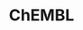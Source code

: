 ---
layout: default
bigquery: https://console.cloud.google.com/bigquery?p=patents-public-data&d=ebi_chembl&page=dataset
citation: '"The ChEMBL database in 2017." Anna Gaulton, Anne Hersey, Michał Nowotka,
  A Patrícia Bento, Jon Chambers, David Mendez, Prudence Mutowo, Francis Atkinson,
  Louisa J Bellis, Elena Cibrián-Uhalte, Mark Davies, Nathan Dedman, Anneli Karlsson,
  María Paula Magariños, John P Overington, George Papadatos, Ines Smit, Andrew R
  Leach Nucleic acids Research (2017) 45 (Database Issue), D945-D954'
contributors: European Bioinformatics Institute
cost: None
description: ChEMBL Data is a manually curated database of small molecules used in
  drug discovery, including information about existing patented drugs.
documentation: 'schema: https://www.ebi.ac.uk/chembl/db_schema


  '
last_edit: 04/12/2022, 08:48:19
location: https://console.cloud.google.com/marketplace/product/google_patents_public_datasets/chembl
maintained_by: EMBL-EBI, an outstation of European Molecular Biology Laboratory
related_publications: '

  ChEMBL: towards direct deposition of bioassay data.


  Mendez D, Gaulton A, Bento AP, Chambers J, De Veij M, Félix E, Magariños MP, Mosquera
  JF, Mutowo P, Nowotka M, Gordillo-Marañón M, Hunter F, Junco L, Mugumbate G, Rodriguez-Lopez
  M, Atkinson F, Bosc N, Radoux CJ, Segura-Cabrera A, Hersey A, Leach AR.


  — Nucleic Acids Res. 2019; 47(D1):D930-D940. doi: 10.1093/nar/gky1075

  '
schema_fields:
- journal
- first_in_class
- trade_name
- src_short_name
- withdrawn_reason
- mechanism_of_action
- hrac_class_id
- submission_date
- tid_fixed
- parenteral
- who_name
- comp_go_id
- l3
- std_act_id
- ref_url
- substrate_record_id
- description
- le
- enzyme_name
- relationship
- cell_description
- definition
- record_id
- site_name
- hba_lipinski
- withdrawn_flag
- molfile
- uberon_id
- withdrawn_country
- downgraded
- as_id
- aspect
- patent_use_code
- job_id
- stem
- cell_source_organism
- annotation
- cell_name
- doc_type
- value
- acd_logp
- prod_pat_id
- ro3_pass
- product_id
- usan_year
- frac_code
- molsyn_id
- strength
- site_id
- assay_param_id
- direct_interaction
- efo_id
- alert_set_id
- mutation
- num_lipinski_ro5_violations
- warning_id
- parameter_type
- component_id
- bei
- related_tid
- active_ingredient
- caloha_id
- warning_class
- activity_count
- curation_comment
- cl_lincs_id
- end_position
- entity_type
- protein_class_synonym
- who_extra
- active_molregno
- pchembl_value
- num_ro5_violations
- mec_id
- ap_id
- compd_id
- targrel_id
- met_id
- standard_text_value
- abstract
- cx_logd
- pubmed_id
- rgid
- binding_site_comment
- accession
- standard_relation
- db_source
- published_type
- issue
- log_id
- ddd_admr
- oc_id
- assay_class_id
- assay_desc
- cpd_str_alert_id
- level4
- tax_id
- standard_inchi_key
- year
- stat
- parameter_value
- units
- isoform
- cx_most_bpka
- cell_source_tax_id
- smarts
- standard_upper_value
- mol_hrac_id
- creation_date
- level2_description
- protein_class_id
- comments
- usan_substem
- cidx
- species_group_flag
- usan_stem_id
- domain_name
- relationship_desc
- cell_id
- tbl
- biocomp_id
- hrac_code
- warning_year
- alogp
- doc_id
- parent_go_id
- uo_units
- dosage_form
- pref_name
- organism
- published_relation
- assay_strain
- mechanism_comment
- class_type
- tissue_id
- first_page
- last_active
- previous_company
- enzyme_tid
- predbind_id
- mw_monoisotopic
- max_phase
- targcomp_id
- type
- ddd_value
- company
- go_id
- usan_stem
- assay_cell_type
- label
- country
- irac_code
- volume
- mesh_id
- target_mapping
- last_page
- ass_cls_map_id
- activity_comment
- src_id
- mc_target_name
- assay_source
- assay_id
- molecule_type
- result_flag
- efo_term
- relationship_type
- clo_id
- metabolite_record_id
- prediction_method
- alert_id
- mw_freebase
- assay_tax_id
- confidence
- syn_type
- acd_most_apka
- acd_most_bpka
- upper_value
- l4
- max_phase_for_ind
- entity_id
- qed_weighted
- standard_units
- mesh_heading
- parent_type
- title
- protein_class_desc
- compound_name
- action_type
- black_box_warning
- atc_code
- site_residues
- usan_stem_definition
- class_level
- doi
- drug_record_id
- delist_flag
- alert_name
- curated_by
- sei
- mc_organism
- l7
- met_comment
- standard_value
- aidx
- smid
- pathway_id
- withdrawn_year
- standard_type
- activity_id
- indref_id
- molecular_species
- stem_class
- mc_tax_id
- prodrug
- dosed_ingredient
- mol_irac_id
- text_value
- helm_notation
- assay_type
- target_type
- subgroup
- published_units
- orig_description
- cell_source_tissue
- homologue
- mc_target_type
- canonical_smiles
- l1
- withdrawn_class
- patent_id
- warnref_id
- standard_flag
- lle
- domain_id
- protclasssyn_id
- bao_endpoint
- assay_subcellular_fraction
- major_class
- aromatic_rings
- hba
- sequence
- warning_country
- domain_description
- full_molformula
- hbd_lipinski
- warning_description
- ridx
- assay_category
- pathway_key
- data_validity_comment
- bao_id
- db_version
- level4_description
- l8
- set_name
- therapeutic_flag
- target_desc
- actsm_id
- approval_date
- co_stem_id
- level3
- synonyms
- tid
- confidence_score
- src_compound_id
- nda_type
- updated_on
- l5
- domain_type
- molregno
- compound_key
- irac_class_id
- structure_type
- src_description
- level1_description
- status
- source
- parent_id
- cellosaurus_id
- inorganic_flag
- heavy_atoms
- bao_format
- l2
- source_domain_id
- potential_duplicate
- normal_range_max
- publication_number
- mecref_id
- patent_no
- toid
- research_stem
- parent_molregno
- component_synonym
- standard_inchi
- drugind_id
- ref_type
- mol_atc_id
- first_approval
- frac_class_id
- drug_product_flag
- component_type
- mc_target_accession
- level5
- start_position
- ddd_units
- chebi_par_id
- hbd
- molecular_mechanism
- cx_logp
- mol_frac_id
- path
- oral
- polymer_flag
- psa
- indication_class
- relation
- compsyn_id
- acd_logd
- formulation_id
- version
- patent_expire_date
- ref_id
- drug_substance_flag
- qudt_units
- metref_id
- chirality
- availability_type
- bto_id
- natural_product
- src_assay_id
- assay_organism
- ddd_id
- rtb
- ingredient
- topical
- variant_id
- level1
- sequence_md5sum
- res_stem_id
- route
- assay_tissue
- warning_type
- assay_test_type
- sitecomp_id
- ddd_comment
- cell_ontology_id
- published_value
- innovator_company
- level3_description
- full_mwt
- cx_most_apka
- applicant_full_name
- chembl_id
- comp_class_id
- selectivity_comment
- priority
- met_conversion
- disease_efficacy
- updated_by
- num_alerts
- ad_type
- name
- short_name
- idx
- l6
- authors
- level2
- normal_range_min
shortname: chembl
tags:
- biotechnology
- health
- chemical
- bioinformatics
- medical
terms_of_use: CC BY-SA 3.0
title: ChEMBL
uuid: e232a192-965c-4ec9-904c-155b6dfe56c5
---